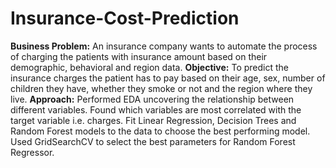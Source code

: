 # Insurance-Cost-Prediction
**Business Problem:** An insurance company wants to automate the process of charging the patients with insurance amount based on their demographic, behavioral and region data.
**Objective:** To predict the insurance charges the patient has to pay based on their age, sex, number of children they have, whether they smoke or not and the region where they live.
**Approach:** Performed EDA uncovering the relationship between different variables. Found which variables are most correlated with the target variable i.e. charges. Fit Linear Regression, Decision Trees and Random Forest models to the data to choose the best performing model. Used GridSearchCV to select the best parameters for Random Forest Regressor.